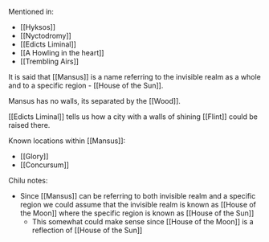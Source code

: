 Mentioned in:
- [[Hyksos]]
- [[Nyctodromy]]
- [[Edicts Liminal]]
- [[A Howling in the heart]]
- [[Trembling Airs]]

It is said that [[Mansus]] is a name referring to the invisible realm as a whole and to a specific region - [[House of the Sun]]. 

Mansus has no walls, its separated by the [[Wood]].

[[Edicts Liminal]] tells us how a city with a walls of shining [[Flint]] could be raised there.

Known locations within [[Mansus]]:
- [[Glory]]
- [[Concursum]]

Chilu notes:
- Since [[Mansus]] can be referring to both invisible realm and a specific region we could assume that the invisible realm is known as [[House of the Moon]] where the specific region is known as [[House of the Sun]]
	- This somewhat could make sense since [[House of the Moon]] is a reflection of [[House of the Sun]]